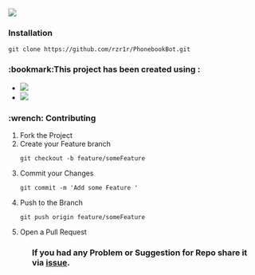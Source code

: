 # <a href="https://telegram.me/FOCPB_bot" rel="nofollow" target="_blank"><img src="https://img.shields.io/badge/Telegram-@FOCPB_bot-blue.svg?logo=telegram"></a>
<h3>Installation</h3>
 
   <pre><code>git clone https://github.com/rzr1r/PhonebookBot.git</code></pre>
  
<h3>:bookmark:This project has been created using :</h3>
<ul>
<li><a href= 'https://www.python.org/' target="_blank"><img src="https://img.shields.io/badge/Python-3776AB?style=for-the-badge&logo=python&logoColor=white"></a></li>
<li><a href= 'https://docs.pyrogram.org/' target="_blank"><img src="https://img.shields.io/badge/Pyrogram-FFD43B?style=for-the-badge&logo=python&logoColor=orange&Pyrogram"/></a></li>
</ul>
<h3>:wrench: Contributing</h3>
<ol>
<li>Fork the Project</li>
<li>Create your Feature branch</li> 
 <pre><code>git checkout -b feature/someFeature</code></pre>
<li>Commit your Changes</li> 
<pre><code>git commit -m 'Add some Feature '</code></pre>
<li>Push to the Branch</li>
<pre><code>git push origin feature/someFeature</code></pre>
<li>Open a Pull Request</li>
<ol>
<h3>If you had any Problem or Suggestion for Repo share it via <a href= 'https://github.com/rzr1r/SnakeandLadders/issues'>issue</a>. </h3>


